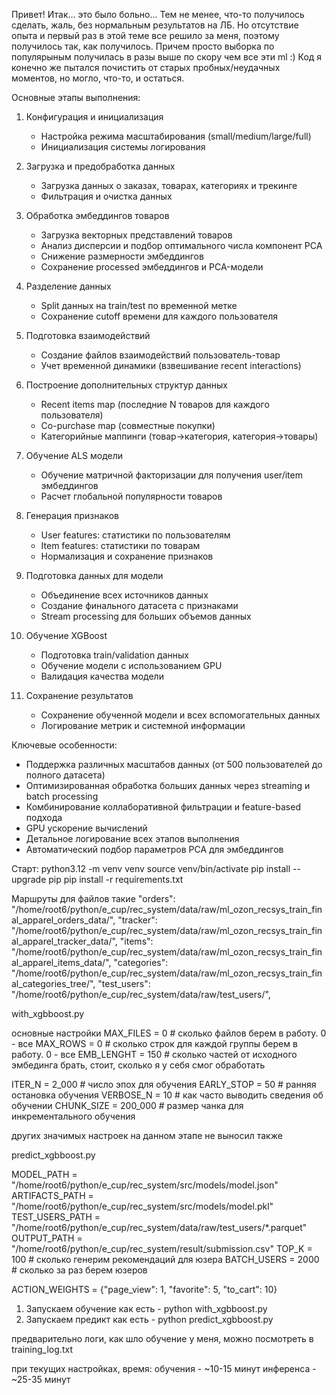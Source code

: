 Привет!
Итак... это было больно...
Тем не менее, что-то получилось сделать, жаль, без нормальным результатов на ЛБ.
Но отсутствие опыта и первый раз в этой теме все решило за меня, поэтому получилось так, как получилось.
Причем просто выборка по популярыным получилась в разы выше по скору чем все эти ml :)
Код я конечно же пытался почистить от старых пробных/неудачных моментов, но могло, что-то, и остаться.

Основные этапы выполнения:

1. Конфигурация и инициализация
   - Настройка режима масштабирования (small/medium/large/full)
   - Инициализация системы логирования

2. Загрузка и предобработка данных
   - Загрузка данных о заказах, товарах, категориях и трекинге
   - Фильтрация и очистка данных

3. Обработка эмбеддингов товаров
   - Загрузка векторных представлений товаров
   - Анализ дисперсии и подбор оптимального числа компонент PCA
   - Снижение размерности эмбеддингов
   - Сохранение processed эмбеддингов и PCA-модели

4. Разделение данных
   - Split данных на train/test по временной метке
   - Сохранение cutoff времени для каждого пользователя

5. Подготовка взаимодействий
   - Создание файлов взаимодействий пользователь-товар
   - Учет временной динамики (взвешивание recent interactions)

6. Построение дополнительных структур данных
   - Recent items map (последние N товаров для каждого пользователя)
   - Co-purchase map (совместные покупки)
   - Категорийные маппинги (товар→категория, категория→товары)

7. Обучение ALS модели
   - Обучение матричной факторизации для получения user/item эмбеддингов
   - Расчет глобальной популярности товаров

8. Генерация признаков
   - User features: статистики по пользователям
   - Item features: статистики по товарам
   - Нормализация и сохранение признаков

9. Подготовка данных для модели
   - Объединение всех источников данных
   - Создание финального датасета с признаками
   - Stream processing для больших объемов данных

10. Обучение XGBoost
    - Подготовка train/validation данных
    - Обучение модели с использованием GPU
    - Валидация качества модели

11. Сохранение результатов
    - Сохранение обученной модели и всех вспомогательных данных
    - Логирование метрик и системной информации

Ключевые особенности:
- Поддержка различных масштабов данных (от 500 пользователей до полного датасета)
- Оптимизированная обработка больших данных через streaming и batch processing
- Комбинирование коллаборативной фильтрации и feature-based подхода
- GPU ускорение вычислений
- Детальное логирование всех этапов выполнения
- Автоматический подбор параметров PCA для эмбеддингов

Старт:
python3.12 -m venv venv
source venv/bin/activate
pip install --upgrade pip
pip install -r requirements.txt

Маршруты для файлов такие
"orders": "/home/root6/python/e_cup/rec_system/data/raw/ml_ozon_recsys_train_final_apparel_orders_data/",
"tracker": "/home/root6/python/e_cup/rec_system/data/raw/ml_ozon_recsys_train_final_apparel_tracker_data/",
"items": "/home/root6/python/e_cup/rec_system/data/raw/ml_ozon_recsys_train_final_apparel_items_data/",
"categories": "/home/root6/python/e_cup/rec_system/data/raw/ml_ozon_recsys_train_final_categories_tree/",
"test_users": "/home/root6/python/e_cup/rec_system/data/raw/test_users/",

with_xgbboost.py

основные настройки
MAX_FILES = 0  # сколько файлов берем в работу. 0 - все
MAX_ROWS = 0  # сколько строк для каждой группы берем в работу. 0 - все
EMB_LENGHT = 150  # сколько частей от исходного эмбединга брать, стоит, сколько я у себя смог обработать

ITER_N = 2_000  # число эпох для обучения
EARLY_STOP = 50  # ранняя остановка обучения
VERBOSE_N = 10  # как часто выводить сведения об обучении
CHUNK_SIZE = 200_000  # размер чанка для инкрементального обучения

других значимых настроек на данном этапе не выносил также

predict_xgbboost.py

MODEL_PATH = "/home/root6/python/e_cup/rec_system/src/models/model.json"
ARTIFACTS_PATH = "/home/root6/python/e_cup/rec_system/src/models/model.pkl"
TEST_USERS_PATH = "/home/root6/python/e_cup/rec_system/data/raw/test_users/*.parquet"
OUTPUT_PATH = "/home/root6/python/e_cup/rec_system/result/submission.csv"
TOP_K = 100 # сколько генерим рекомендаций для юзера
BATCH_USERS = 2000 # сколько за раз берем юзеров

ACTION_WEIGHTS = {"page_view": 1, "favorite": 5, "to_cart": 10}





1) Запускаем обучение как есть - python with_xgbboost.py
2) Запускаем предикт как есть - python predict_xgbboost.py

предварительно логи, как шло обучение у меня, можно посмотреть в training_log.txt

при текущих настройках, время:
обучения - ~10-15 минут
инференса - ~25-35 минут
